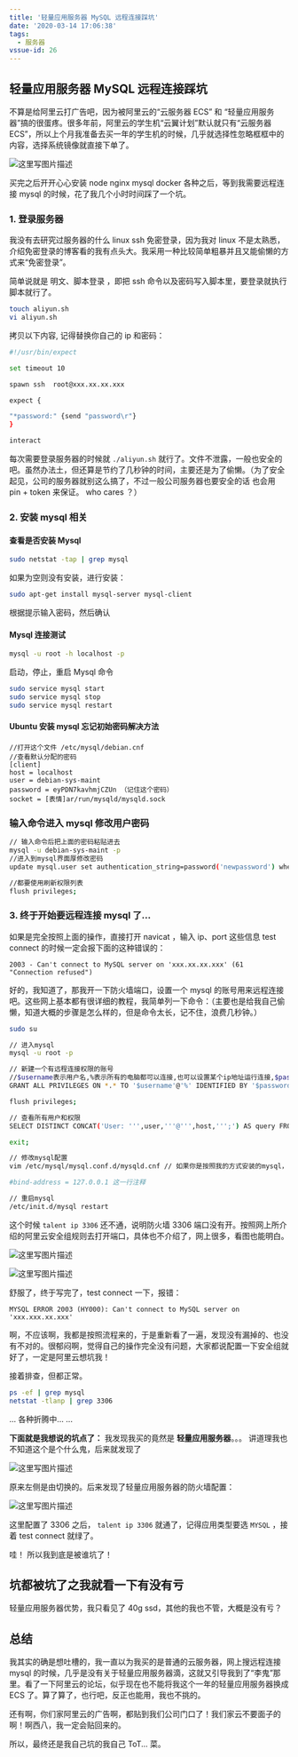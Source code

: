 ```yaml
---
title: '轻量应用服务器 MySQL 远程连接踩坑'
date: '2020-03-14 17:06:38'
tags:
  - 服务器
vssue-id: 26
---
```


## 轻量应用服务器 MySQL 远程连接踩坑

不算是给阿里云打广告吧，因为被阿里云的“云服务器 ECS” 和 “轻量应用服务器”搞的很蛋疼。很多年前，阿里云的学生机“云翼计划”默认就只有“云服务器 ECS”，所以上个月我准备去买一年的学生机的时候，几乎就选择性忽略框框中的内容，选择系统镜像就直接下单了。

![这里写图片描述](https://chatflow-files-cdn-1256085166.file.myqcloud.com/80/v2-777df1cf8577588921a93dc486c2af41_hd.jpg)

买完之后开开心心安装 node nginx mysql docker 各种之后，等到我需要远程连接 mysql 的时候，花了我几个小时时间踩了一个坑。

### 1. 登录服务器

我没有去研究过服务器的什么 linux ssh 免密登录，因为我对 linux 不是太熟悉，介绍免密登录的博客看的我有点头大。我采用一种比较简单粗暴并且又能偷懒的方式来“免密登录”。

简单说就是 明文、脚本登录 ，即把 ssh 命令以及密码写入脚本里，要登录就执行脚本就行了。

```bash
touch aliyun.sh
vi aliyun.sh
```

拷贝以下内容, 记得替换你自己的 ip 和密码：

```bash
#!/usr/bin/expect

set timeout 10

spawn ssh  root@xxx.xx.xx.xxx

expect {

"*password:" {send "password\r"}
}

interact
```

每次需要登录服务器的时候就 `./aliyun.sh` 就行了。文件不泄露，一般也安全的吧。虽然办法土，但还算是节约了几秒钟的时间，主要还是为了偷懒。（为了安全起见，公司的服务器就别这么搞了，不过一般公司服务器也要安全的话 也会用 pin + token 来保证。 who cares ？）

### 2. 安装 mysql 相关

#### 查看是否安装 Mysql

```bash
sudo netstat -tap | grep mysql
```

如果为空则没有安装，进行安装：

```bash
sudo apt-get install mysql-server mysql-client
```

根据提示输入密码，然后确认

#### Mysql 连接测试

```bash
mysql -u root -h localhost -p
```

启动，停止，重启 Mysql 命令

```bash
sudo service mysql start
sudo service mysql stop
sudo service mysql restart
```

#### Ubuntu 安装 mysql 忘记初始密码解决方法

```
//打开这个文件 /etc/mysql/debian.cnf
//查看默认分配的密码
[client]
host = localhost
user = debian-sys-maint
password = eyPDN7kavhmjCZUn （记住这个密码）
socket = [表情]ar/run/mysqld/mysqld.sock
```

### 输入命令进入 mysql 修改用户密码

```bash
// 输入命令后把上面的密码粘贴进去
mysql -u debian-sys-maint -p
//进入到mysql界面厚修改密码
update mysql.user set authentication_string=password('newpassword') where user='root';

//都要使用刷新权限列表
flush privileges;
```

### 3. 终于开始要远程连接 mysql 了...

如果是完全按照上面的操作，直接打开 navicat ，输入 ip、port 这些信息 test connect 的时候一定会报下面的这种错误的：

```
2003 - Can't connect to MySQL server on 'xxx.xx.xx.xxx' (61 "Connection refused")
```

好的，我知道了，那我开一下防火墙端口，设置一个 mysql 的账号用来远程连接吧。这些网上基本都有很详细的教程，我简单列一下命令：（主要也是给我自己偷懒，知道大概的步骤是怎么样的，但是命令太长，记不住，浪费几秒钟。）

```bash
sudo su

// 进入mysql
mysql -u root -p

// 新建一个有远程连接权限的账号
//$username表示用户名,%表示所有的电脑都可以连接,也可以设置某个ip地址运行连接,$password表示密码
GRANT ALL PRIVILEGES ON *.* TO '$username'@'%' IDENTIFIED BY '$password' WITH GRANT OPTION;

flush privileges;

// 查看所有用户和权限
SELECT DISTINCT CONCAT('User: ''',user,'''@''',host,''';') AS query FROM mysql.user;

exit;

// 修改mysql配置
vim /etc/mysql/mysql.conf.d/mysqld.cnf // 如果你是按照我的方式安装的mysql， bind-address 这一行是在这个文件

#bind-address = 127.0.0.1 这一行注释

// 重启mysql
/etc/init.d/mysql restart
```

这个时候 `talent ip 3306` 还不通，说明防火墙 3306 端口没有开。按照网上所介绍的阿里云安全组规则去打开端口，具体也不介绍了，网上很多，看图也能明白。

![这里写图片描述](https://chatflow-files-cdn-1256085166.file.myqcloud.com/80/v2-8852fbf2c74555fceb4e9c6d8b596668_hd.jpg)

![这里写图片描述](https://chatflow-files-cdn-1256085166.file.myqcloud.com/80/v2-e22f395fc0cb034514fc782980f86496_hd.jpg)

舒服了，终于写完了，test connect 一下，报错：

```
MYSQL ERROR 2003 (HY000): Can't connect to MySQL server on 'xxx.xxx.xx.xxx'
```

啊，不应该啊，我都是按照流程来的，于是重新看了一遍，发现没有漏掉的、也没有不对的。很郁闷啊，觉得自己的操作完全没有问题，大家都说配置一下安全组就好了，一定是阿里云想坑我！

接着排查，但都正常。

```bash
ps -ef | grep mysql
netstat -tlanp | grep 3306
```

...
各种折腾中...
...

**下面就是我想说的坑点了：** 我发现我买的竟然是 **轻量应用服务器**。。。 讲道理我也不知道这个是个什么鬼，后来就发现了

![这里写图片描述](https://chatflow-files-cdn-1256085166.file.myqcloud.com/80/v2-777df1cf8577588921a93dc486c2af41_hd.jpg)

原来左侧是由切换的。后来发现了轻量应用服务器的防火墙配置：

![这里写图片描述](https://chatflow-files-cdn-1256085166.file.myqcloud.com/80/v2-278bf0987d3037bb8e3f8173755a00b6_hd.jpg)

这里配置了 3306 之后， `talent ip 3306` 就通了，记得应用类型要选 `MYSQL` ，接着 test connect 就绿了。

哇！ 所以我到底是被谁坑了！

## 坑都被坑了之我就看一下有没有亏

轻量应用服务器优势，我只看见了 40g ssd，其他的我也不管，大概是没有亏？

## 总结

我其实的确是想吐槽的，我一直以为我买的是普通的云服务器，网上搜远程连接 mysql 的时候，几乎是没有关于轻量应用服务器滴，这就又引导我到了“李鬼”那里。看了一下阿里云的论坛，似乎现在也不能将我这个一年的轻量应用服务器换成 ECS 了。算了算了，也行吧，反正也能用，我也不挑的。

还有啊，你们家阿里云的广告啊，都贴到我们公司门口了！我们家云不要面子的啊！啊西八，我一定会贴回来的。

所以，最终还是我自己坑的我自己 ToT... 菜。
